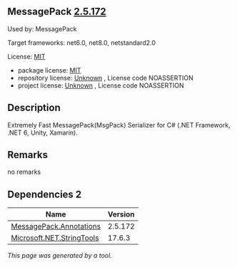 MessagePack [2.5.172](https://www.nuget.org/packages/MessagePack/2.5.172)
--------------------

Used by: MessagePack

Target frameworks: net6.0, net8.0, netstandard2.0

License: [MIT](../../../../licenses/mit) 

- package license: [MIT](https://licenses.nuget.org/MIT) 
- repository license: [Unknown](https://github.com/MessagePack-CSharp/MessagePack-CSharp) , License code NOASSERTION
- project license: [Unknown](https://github.com/neuecc/MessagePack-CSharp) , License code NOASSERTION

Description
-----------
Extremely Fast MessagePack(MsgPack) Serializer for C# (.NET Framework, .NET 6, Unity, Xamarin).

Remarks
-----------
no remarks


Dependencies 2
-----------

|Name|Version|
|----------|:----|
|[MessagePack.Annotations](../../../../packages/nuget.org/messagepack.annotations/2.5.172)|2.5.172|
|[Microsoft.NET.StringTools](../../../../packages/nuget.org/microsoft.net.stringtools/17.6.3)|17.6.3|

*This page was generated by a tool.*